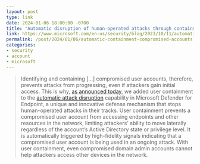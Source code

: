 ```yaml
---
layout: post
type: link
date: 2024-01-06 18:00:00 -0700
title: "Automatic disruption of human-operated attacks through containment of compromised user accounts"
link: https://www.microsoft.com/en-us/security/blog/2023/10/11/automatic-disruption-of-human-operated-attacks-through-containment-of-compromised-user-accounts/
permalink: /post/2024/01/06/automatic-containment-compromised-accounts
categories: 
- security
- account
- microsoft
---
```

<blockquote>Identifying and containing [...] compromised user accounts, therefore, prevents attacks from progressing, even if attackers gain initial access. This is why, <a href="https://aka.ms/ContainUserSecBlog">as announced today</a>, we added user containment to the <a href="https://learn.microsoft.com/microsoft-365/security/defender/automatic-attack-disruption">automatic attack disruption</a> capability in Microsoft Defender for Endpoint, a unique and innovative defense mechanism that stops human-operated attacks in their tracks. User containment prevents a compromised user account from accessing endpoints and other resources in the network, limiting attackers’ ability to move laterally regardless of the account’s Active Directory state or privilege level. It is automatically triggered by high-fidelity signals indicating that a compromised user account is being used in an ongoing attack. With user containment, even compromised domain admin accounts cannot help attackers access other devices in the network.</blockquote>